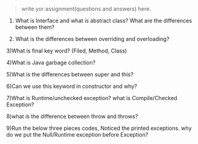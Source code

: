 > write yor assignment(questions and answers) here.

1) What is Interface and what is abstract class? What are the differences between them?
   
2) What is the differences between overriding and overloading?

3)What is final key word? (Filed, Method, Class)

4)What is Java garbage collection?

5)What is the differences between super and this?

6)Can we use this keyword in constructor and why?

7)What is Runtime/unchecked exception? what is Compile/Checked Exception?

8)what is the difference between throw and throws?

9)Run the below three pieces codes, Noticed the printed exceptions.  why do we put the Null/Runtime exception before Exception?